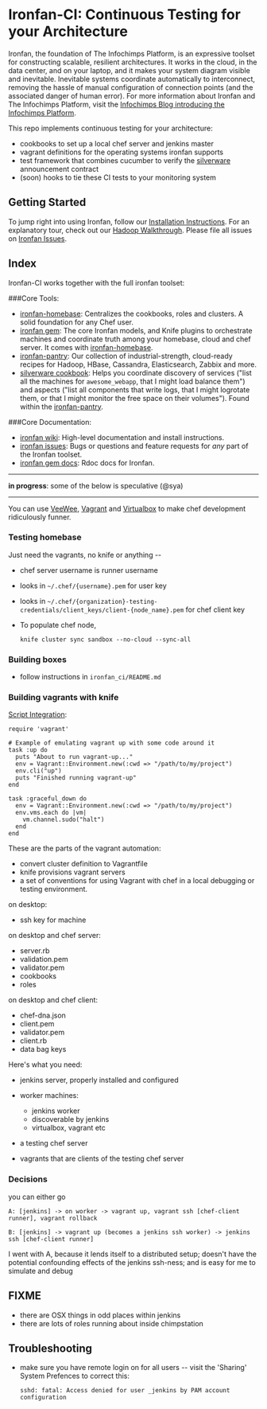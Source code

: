 # Ironfan-CI: Continuous Testing for your Architecture

Ironfan, the foundation of The Infochimps Platform, is an expressive toolset for constructing scalable, resilient architectures. It works in the cloud, in the data center, and on your laptop, and it makes your system diagram visible and inevitable. Inevitable systems coordinate automatically to interconnect, removing the hassle of manual configuration of connection points (and the associated danger of human error).
For more information about Ironfan and The Infochimps Platform, visit the [Infochimps Blog introducing the Infochimps Platform](http://blog.infochimps.com/2012/02/22/infochimps-platform/).

This repo implements continuous testing for your architecture:

* cookbooks to set up a local chef server and jenkins master
* vagrant definitions for the operating systems ironfan supports
* test framework that combines cucumber to verify the [silverware](https://github.com/infochimps-labs/ironfan-homebase/tree/master/cookbooks/silverware) announcement contract
* (soon) hooks to tie these CI tests to your monitoring system

## Getting Started

To jump right into using Ironfan, follow our [Installation Instructions](https://github.com/infochimps-labs/ironfan/wiki/INSTALL). For an explanatory tour, check out our [Hadoop Walkthrough](https://github.com/infochimps-labs/ironfan/wiki/INSTALL).  Please file all issues on [Ironfan Issues](https://github.com/infochimps-labs/ironfan/issues).

## Index

Ironfan-CI works together with the full ironfan toolset:

###Core Tools:

* [ironfan-homebase](https://github.com/infochimps-labs/ironfan-homebase): Centralizes the cookbooks, roles and clusters. A solid foundation for any Chef user.
* [ironfan gem](https://github.com/infochimps-labs/ironfan): The core Ironfan models, and Knife plugins to orchestrate machines and coordinate truth among your homebase, cloud and chef server. It comes with [ironfan-homebase](https://github.com/infochimps-labs/ironfan-homebase).
* [ironfan-pantry](https://github.com/infochimps-labs/ironfan-pantry): Our collection of industrial-strength, cloud-ready recipes for Hadoop, HBase, Cassandra, Elasticsearch, Zabbix and more. 
* [silverware cookbook](https://github.com/infochimps-labs/ironfan-pantry/tree/master/cookbooks/silverware): Helps you coordinate discovery of services ("list all the machines for `awesome_webapp`, that I might load balance them") and aspects ("list all components that write logs, that I might logrotate them, or that I might monitor the free space on their volumes"). Found within the [ironfan-pantry](https://github.com/infochimps-labs/ironfan-pantry).

###Core Documentation:

* [ironfan wiki](https://github.com/infochimps-labs/ironfan/wiki): High-level documentation and install instructions.
* [ironfan issues](https://github.com/infochimps-labs/ironfan/issues): Bugs or questions and feature requests for *any* part of the Ironfan toolset.
* [ironfan gem docs](http://rdoc.info/gems/ironfan): Rdoc docs for Ironfan.


__________________________________________________________________________


**in progress**: some of the below is speculative (@sya)

__________________________________________________________________________

You can use [VeeWee](https://raw.github.com/jedi4ever/veewee/),
[Vagrant](http://vagrantup.com) and
[Virtualbox](http://download.virtualbox.org/virtualbox/) to make chef
development ridiculously funner.

### Testing homebase

Just need the vagrants, no knife or anything -- 

* chef server username is runner username
* looks in `~/.chef/{username}.pem` for user key
* looks in `~/.chef/{organization}-testing-credentials/client_keys/client-{node_name}.pem` for chef client key

* To populate chef node, 

      knife cluster sync sandbox --no-cloud --sync-all

### Building boxes

* follow instructions in `ironfan_ci/README.md`

### Building vagrants with knife

[Script Integration](http://vagrantup.com/docs/rake.html):

    require 'vagrant'

    # Example of emulating vagrant up with some code around it
    task :up do
      puts "About to run vagrant-up..."
      env = Vagrant::Environment.new(:cwd => "/path/to/my/project")
      env.cli("up")
      puts "Finished running vagrant-up"
    end

    task :graceful_down do
      env = Vagrant::Environment.new(:cwd => "/path/to/my/project")
      env.vms.each do |vm|
        vm.channel.sudo("halt")
      end
    end

These are the parts of the vagrant automation:

* convert cluster definition to Vagrantfile
* knife provisions vagrant servers
* a set of conventions for using Vagrant with chef in a local debugging or testing environment.


on desktop:

* ssh key for machine

on desktop and chef server:

* server.rb
* validation.pem
* validator.pem
* cookbooks
* roles

on desktop and chef client:

* chef-dna.json
* client.pem
* validator.pem
* client.rb
* data bag keys

Here's what you need:

* jenkins server, properly installed and configured
* worker machines:
  - jenkins worker
  - discoverable by jenkins
  - virtualbox, vagrant etc
* a testing chef server

* vagrants that are clients of the testing chef server

### Decisions

you can either go

    A: [jenkins] -> on worker -> vagrant up, vagrant ssh [chef-client runner], vagrant rollback

    B: [jenkins] -> vagrant up (becomes a jenkins ssh worker) -> jenkins ssh [chef-client runner]

I went with A, because it lends itself to a distributed setup; doesn't have the
potential confounding effects of the jenkins ssh-ness; and is easy for me to
simulate and debug

## FIXME

* there are OSX things in odd places within jenkins 
* there are lots of roles running about inside chimpstation

## Troubleshooting

* make sure you have remote login on for all users -- visit the 'Sharing' System Prefences to correct this:

      sshd: fatal: Access denied for user _jenkins by PAM account configuration
